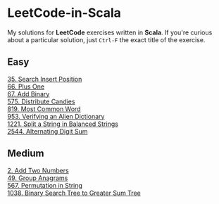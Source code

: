 # LeetCode-in-Scala

My solutions for **LeetCode** exercises written in **Scala**.
If you're curious about a particular solution, just `Ctrl-F` the exact title of the exercise.

## Easy

[35. Search Insert Position](src/BinarySearch/Solution.scala) \
[66. Plus One](src/AddOne/Solution.scala) \
[67. Add Binary](/src/AddBinary/Solution.scala) \
[575. Distribute Candies](src/Candies/Solution.scala) \
[819. Most Common Word](src/BannedWords/Solution.scala) \
[953. Verifying an Alien Dictionary](src/AlienLanguage/Solution.scala) \
[1221. Split a String in Balanced Strings](src/BalancedStrings/Solution.scala) \
[2544. Alternating Digit Sum](src/AlternatingDigitSum/Solution.scala)

## Medium

[2. Add Two Numbers](src/AddLists/Solution.scala) \
[49. Group Anagrams](src/Anagrams/Solution.scala) \
[567. Permutation in String](src/CheckInclusion//Solution.scala) \
[1038. Binary Search Tree to Greater Sum Tree](src/BSTtoGST/Solutions.scala)
